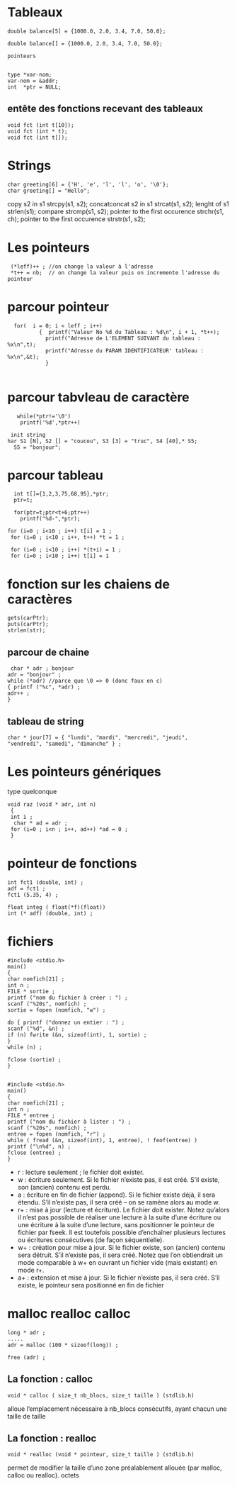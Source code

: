 # Tableaux 

```
double balance[5] = {1000.0, 2.0, 3.4, 7.0, 50.0};

double balance[] = {1000.0, 2.0, 3.4, 7.0, 50.0};

pointeurs 


type *var-nom;
var-nom = &addr;
int  *ptr = NULL;
```
## entête des fonctions recevant des tableaux
```
void fct (int t[10]);
void fct (int * t);
void fct (int t[]);
```
# Strings 
```
char greeting[6] = {'H', 'e', 'l', 'l', 'o', '\0'};
char greeting[] = "Hello";
```
copy s2 in s1 strcpy(s1, s2);
concatconcat s2 in s1 strcat(s1, s2);
lenght of s1 strlen(s1);
compare strcmp(s1, s2);
pointer to the first occurence strchr(s1, ch);
pointer to the first occurence strstr(s1, s2);

# Les pointeurs
```
 (*leff)++ ; //on change la valeur à l'adresse
 *t++ = nb;  // on change la valeur puis on incremente l'adresse du pointeur
 ```
 
# parcour pointeur
 ```
   for(  i = 0; i < leff ; i++)
           {  printf("Valeur No %d du Tableau : %d\n", i + 1, *t++);
             printf("Adresse de L'ELEMENT SUIVANT du tableau : %x\n",t);
             printf("Adresse du PARAM IDENTIFICATEUR' tableau : %x\n",&t); 
             }
             
```             
# parcour tabvleau de caractère
```
   while(*ptr!='\0')
    printf('%d',*ptr++)
     
 init string
har S1 [N], S2 [] = "coucou", S3 [3] = "truc", S4 [40],* S5;
  S5 = "bonjour";
  ```
  
  
  
  
# parcour tableau
```
  int t[]={1,2,3,75,68,95},*ptr;
  ptr=t;
    
  for(ptr=t;ptr<t+6;ptr++)
    printf("%d-",*ptr);

```

```
for (i=0 ; i<10 ; i++) t[i] = 1 ;
 for (i=0 ; i<10 ; i++, t++) *t = 1 ;

 for (i=0 ; i<10 ; i++) *(t+i) = 1 ;
 for (i=0 ; i<10 ; i++) t[i] = 1 
```
# fonction sur les chaiens de caractères 

```
gets(carPtr); 
puts(carPtr);
strlen(str);
```
## parcour de chaine 
 ```
  char * adr ; bonjour
 adr = "bonjour" ;
 while (*adr) //parce que \0 => 0 (donc faux en c)
 { printf ("%c", *adr) ;
 adr++ ;
 } 
 ```
 ## tableau de string 
 
  ```
char * jour[7] = { "lundi", "mardi", "mercredi", "jeudi",
 "vendredi", "samedi", "dimanche" } ;
 ```
# Les pointeurs génériques
type quelconque 
```
void raz (void * adr, int n)
 {
 int i ;
  char * ad = adr ;
 for (i=0 ; i<n ; i++, ad++) *ad = 0 ; 
 }
 ```
 
 # pointeur  de fonctions 
 ```
 int fct1 (double, int) ;
 adf = fct1 ;
 fct1 (5.35, 4) ;
 
 float integ ( float(*f)(float))
 int (* adf) (double, int) ;
 ```
 
# fichiers 
 ```
#include <stdio.h>
main()
{
 char nomfich[21] ;
 int n ;
 FILE * sortie ;
 printf ("nom du fichier à créer : ") ;
 scanf ("%20s", nomfich) ;
 sortie = fopen (nomfich, "w") ;

 do { printf ("donnez un entier : ") ;
 scanf ("%d", &n) ;
 if (n) fwrite (&n, sizeof(int), 1, sortie) ;
 }
 while (n) ;

 fclose (sortie) ;
}


#include <stdio.h>
main()
{
 char nomfich[21] ;
 int n ;
 FILE * entree ;
 printf ("nom du fichier à lister : ") ;
 scanf ("%20s", nomfich) ;
 entree = fopen (nomfich, "r") ;
 while ( fread (&n, sizeof(int), 1, entree), ! feof(entree) )
 printf ("\n%d", n) ;
 fclose (entree) ;
}

 ```
 
- r : lecture seulement ; le fichier doit exister.
- w : écriture seulement. Si le fichier n’existe pas, il est créé. S’il existe, son (ancien) contenu est
perdu.
- a : écriture en fin de fichier (append). Si le fichier existe déjà, il sera étendu. S’il n’existe pas,
il sera créé – on se ramène alors au mode w.
- r+ : mise à jour (lecture et écriture). Le fichier doit exister. Notez qu’alors il n’est pas possible
de réaliser une lecture à la suite d’une écriture ou une écriture à la suite d’une lecture, sans
positionner le pointeur de fichier par fseek. Il est toutefois possible d’enchaîner plusieurs
lectures ou écritures consécutives (de façon séquentielle).
- w+ : création pour mise à jour. Si le fichier existe, son (ancien) contenu sera détruit. S’il
n’existe pas, il sera créé. Notez que l’on obtiendrait un mode comparable à w+ en ouvrant un
fichier vide (mais existant) en mode r+.
- a+ : extension et mise à jour. Si le fichier n’existe pas, il sera créé. S’il existe, le pointeur sera
positionné en fin de fichier


# malloc realloc calloc 
 ```
long * adr ;
 .....
 adr = malloc (100 * sizeof(long)) ;
 
 free (adr) ;
  ```
 ## La fonction : calloc
 ``` 
void * calloc ( size_t nb_blocs, size_t taille ) (stdlib.h)
 ```
alloue l’emplacement nécessaire à nb_blocs consécutifs, ayant chacun une taille de taille


## La fonction : realloc
 ```
void * realloc (void * pointeur, size_t taille ) (stdlib.h)
 ```
permet de modifier la taille d’une zone préalablement allouée (par malloc, calloc ou
realloc).
octets

